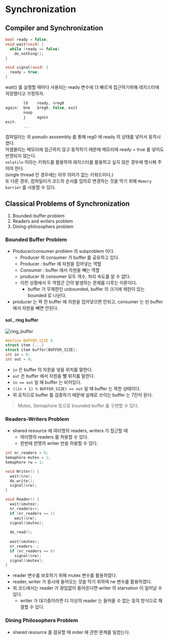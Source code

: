# Synchronization

## Compiler and Synchronization

```.c
bool ready = false;
void wait(void) {
  while (ready == false)
    do_nothing();
}

void signal(void) {
  ready = true;
}
```

wait() 를 실행할 때마다 사용되는 ready 변수에 더 빠르게 접근하기위해 레지스터에 저장했다고 가정하자.
```.c
        ld    ready, &reg0
again:  bne   $reg0, false, exit
        noop
        j     again
exit:
        ...
```
컴파일러는 위 pseudo asssembly 를 통해 reg0 에 ready 의 상태를 넣어서 동작시켰다.  
어셈블리는 메모리에 접근하지 않고 동작하기 때문에 메모리에 ready = true 를 넣어도 반영되지 않는다.  
`volatile` 이라는 키워드를 활용하여 레지스터를 활용하고 싶지 않은 경우에 명시해 주어야 한다.  
(single thread 인 경우에는 아무 의미가 없는 키워드이다.)  
또 다른 경우, 컴파일러가 코드의 순서를 임의로 변경하는 것을 막기 위해 `Memory barrier` 를 사용할 수 있다.

## Classical Problems of Synchronization

1. Bounded-buffer problem
2. Readers and writers problem
3. Dining-philosophers problem

### Bounded Buffer Problem

* Producer/consumer problem 의 subproblem 이다.
  * Producer 와 consumer 가 buffer 를 공유하고 있다.
  * Producer : buffer 에 자원을 집어넣는 역할
  * Consumer : buffer 에서 자원을 빼는 역할
  * producer 와 consumer 모두 개수, 처리 속도를 알 수 없다.
  * 이런 상황에서 두 역할군 간의 발생하는 문제를 다루는 이론이다.
    * buffer 가 무제한인 unbounded, buffer 의 크기에 제한이 있는 bounded 로 나뉜다.
* producer 는 꽉 찬 buffer 에 자원을 집어넣으면 안되고, consumer 는 빈 buffer 에서 자원을 빼면 안된다.

#### sol., ring buffer

![ring_buffer](https://user-images.githubusercontent.com/48989903/144809376-cd6d3aed-73e8-41a8-bc1e-40a89313f6dc.png)

```.c
#define BUFFER_SIZE 8
struct item {...}
struct item buffer[BUFFER_SIZE];
int in = 0;
int out = 0;
```

* `in` 은 buffer 의 자원을 넣을 위치를 말한다.
* `out` 은 buffer 에서 자원을 뺄 위치를 말한다.
* `in == out` 일 때 buffer 는 비어있다.
* `((in + 1) % BUFFER_SIZE) == out` 일 때 buffer 는 꽉찬 상태이다.
* 위 로직으로 buffer 를 검증하기 때문에 실제로 쓰이는 buffer 는 7칸이 된다.

> Mutex, Semaphore 등으로 bounded buffer 를 구현할 수 있다.

### Readers-Writers Problem

* shared resource 에 여러명의 readers, writers 가 접근할 때
  * 여러명의 readers 를 허용할 수 있다.
  * 한번에 한명의 writer 만을 허용할 수 있다.

```.c
int nr_readers = 0;
Semaphore mutex = 1;
Semaphore rw = 1;

void Writer() {
  wait(&rw);
  do_write();
  signal(&rw);
}

void Reader() {
  wait(&mutex);
  nr_readers++;
  if (nr_readers == 1)
    wait(&rw);
  signal(&mutex);
  
  do_read();
  
  wait(&mutex);
  nr_readers--;
  if (nr_readers == 0)
    signal(&rw);
  signal(&mutex);
}
```

* reader 변수를 보호하기 위해 mutex 변수를 활용하였다.
* reader, writer 가 동시에 들어오는 것을 막기 위하여 rw 변수를 활용하였다.
* 위 코드에서는 reader 가 끊임없이 들어온다면 writer 의 starvation 이 일어날 수 있다.
  * writer 가 대기중이라면 더 이상의 reader 는 들어올 수 없는 등의 방식으로 해결할 수 있다.

### Dining Philosophers Problem

* shared resource 를 점유할 때 order 에 관한 문제를 일컫는다.
